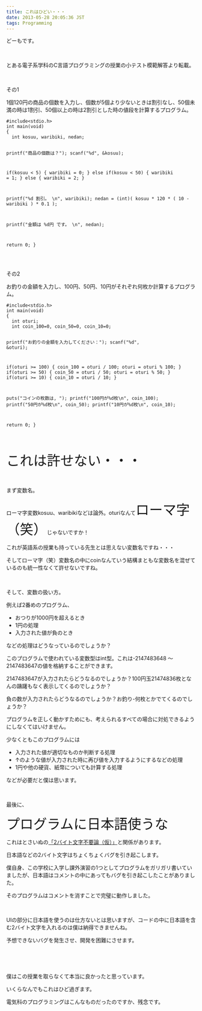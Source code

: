 ```yaml
---
title: これはひどい・・・
date: 2013-05-28 20:05:36 JST
tags: Programming
---
```

<p>どーもです。</p>
<p>&nbsp;</p>
<p>とある電子系学科のC言語プログラミングの授業の小テスト模範解答より転載。</p>
<p>&nbsp;</p>
<p>その1</p>
<p>1個120円の商品の個数を入力し、個数が5個より少ないときは割引なし、50個未満の時は1割引、50個以上の時は2割引とした時の値段を計算するプログラム。</p>
<pre class="prettyprint linenums">
<code>#include&lt;stdio.h&gt;
int main(void)
{
  int kosuu, waribiki, nedan;

  printf("商品の個数は？"); scanf("%d", &kosuu);

  if(kosuu < 5) {
    waribiki = 0;
  }
  else if(kosuu < 50) {
    waribiki = 1;
  }
  else {
    waribiki = 2;
  }

  printf("%d 割引。 \n", waribiki);
  nedan = (int)( kosuu * 120 * ( 10 - waribiki ) * 0.1 );

  printf("金額は %d円 です。 \n", nedan);

  return 0;
}
</code></pre>
<p>&nbsp;</p>
<p>その2</p>
<p>お釣りの金額を入力し、100円、50円、10円がそれぞれ何枚か計算するプログラム。</p>
<pre class="prettyprint linenums">
<code>#include&lt;stdio.h&gt;
int main(void)
{
  int oturi;
  int coin_100=0, coin_50=0, coin_10=0;

  printf("お釣りの金額を入力してください：");
  scanf("%d", &oturi);

  if(oturi >= 100) {
    coin_100 = oturi / 100;
    oturi = oturi % 100;
  }
  if(oturi >= 50) {
    coin_50 = oturi / 50;
    oturi = oturi % 50;
  }
  if(oturi >= 10) {
    coin_10 = oturi / 10;
  }

  puts("コインの枚数は, ");
  printf("100円が%d枚\n", coin_100);
  printf("50円が%d枚\n", coin_50);
  printf("10円が%d枚\n", coin_10);

  return 0;
}
</code></pre>
<p>&nbsp;</p>
<p><span style="font-size:36px;">これは許せない・・・</span></p>
<p>&nbsp;</p>
<p>まず変数名。</p>
<p>ローマ字変数kosuu、waribikiなどは論外。oturiなんて<span style="font-size:36px;">ローマ字（笑）</span>じゃないですか！</p>
<p>これが英語系の授業も持っている先生とは思えない変数名ですね・・・</p>
<p>そしてローマ字（笑）変数名の中にcoinなんていう結構まともな変数名を混ぜているのも統一性なくて許せないですね。</p>
<p>&nbsp;</p>
<p>そして、変数の扱い方。</p>
<p>例えば2番めのプログラム、</p>
<ul>
<li>おつりが1000円を超えるとき</li>
<li>1円の処理</li>
<li>入力された値が負のとき</li>
</ul>
<p>などの処理はどうなっているのでしょうか？</p>
<p>このプログラムで使われている変数型はint型。これは-2147483648 ～ 2147483647の値を格納することができます。</p>
<p>2147483647が入力されたらどうなるのでしょうか？100円玉21474836枚となんの躊躇もなく表示してくるのでしょうか？</p>
<p>負の数が入力されたらどうなるのでしょうか？お釣り-何枚とかでてくるのでしょうか？</p>
<p>プログラムを正しく動かすためにも、考えられるすべての場合に対処できるようにしなくてはいけません。</p>
<p>少なくともこのプログラムには</p>
<ul>
<li>入力された値が適切なものか判断する処理</li>
<li>↑のような値が入力された時に再び値を入力するようにするなどの処理</li>
<li>1円や他の硬貨、紙幣についても計算する処理</li>
</ul>
<p>などが必要だと僕は思います。</p>
<p>&nbsp;</p>
<p>最後に、</p>
<p><span style="font-size:36px;">プログラムに日本語使うな</span></p>
<p>これはとさいぬの<a href="http://tosainu.wktk.so/view/245">「2バイト文字不要論（仮）」</a>と関係があります。</p>
<p>日本語などの2バイト文字はちょくちょくバグを引き起こします。</p>
<p>僕自身、この学校に入学し課外演習の1つとしてプログラムをガリガリ書いていましたが、日本語はコメントの中にあってもバグを引き起こしたことがありました。</p>
<p>そのプログラムはコメントを消すことで完璧に動作しました。</p>
<p>&nbsp;</p>
<p>UIの部分に日本語を使うのは仕方ないとは思いますが、コードの中に日本語を含む2バイト文字を入れるのは僕は納得できませんね。</p>
<p>予想できないバグを発生させ、開発を困難にさせます。</p>
<p>&nbsp;</p>
<p>&nbsp;</p>
<p>僕はこの授業を取らなくて本当に良かったと思っています。</p>
<p>いくらなんでもこれはひど過ぎます。</p>
<p>電気科のプログラミングはこんなものだったのですか、残念です。</p>